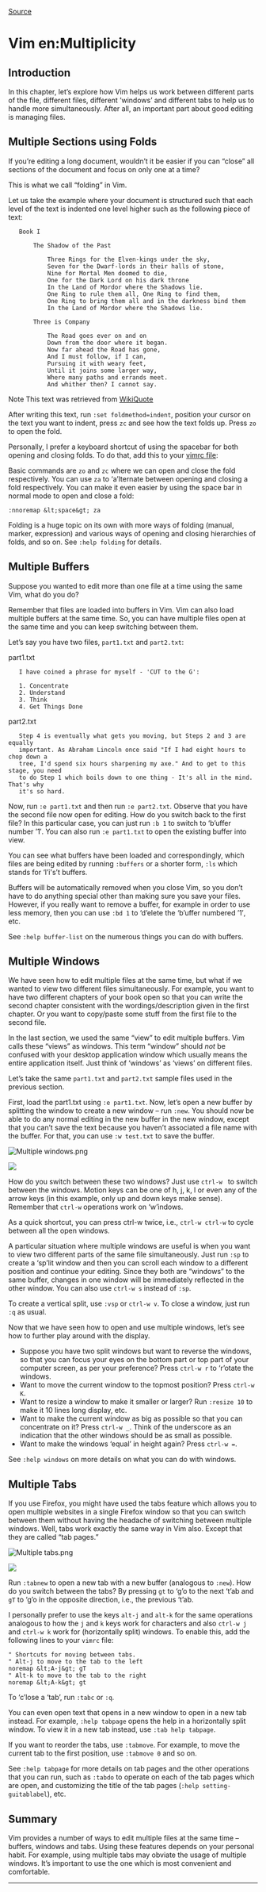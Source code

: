 
[Source](http://swaroopch.com/notes/Vim_en-Multiplicity/ "Permalink to Vim en:Multiplicity")

# Vim en:Multiplicity

##  Introduction

In this chapter, let’s explore how Vim helps us work between different parts of the file, different files, different ‘windows’ and different tabs to help us to handle more simultaneously. After all, an important part about good editing is managing files.

##  Multiple Sections using Folds

If you’re editing a long document, wouldn’t it be easier if you can “close” all sections of the document and focus on only one at a time?

This is what we call “folding” in Vim.

Let us take the example where your document is structured such that each level of the text is indented one level higher such as the following piece of text:


       Book I

           The Shadow of the Past

               Three Rings for the Elven-kings under the sky,
               Seven for the Dwarf-lords in their halls of stone,
               Nine for Mortal Men doomed to die,
               One for the Dark Lord on his dark throne
               In the Land of Mordor where the Shadows lie.
               One Ring to rule them all, One Ring to find them,
               One Ring to bring them all and in the darkness bind them
               In the Land of Mordor where the Shadows lie.

           Three is Company

               The Road goes ever on and on
               Down from the door where it began.
               Now far ahead the Road has gone,
               And I must follow, if I can,
               Pursuing it with weary feet,
               Until it joins some larger way,
               Where many paths and errands meet.
               And whither then? I cannot say.


Note
     This text was retrieved from [WikiQuote][1]

After writing this text, run `:set foldmethod=indent`, position your cursor on the text you want to indent, press `zc` and see how the text folds up. Press `zo` to open the fold.

Personally, I prefer a keyboard shortcut of using the spacebar for both opening and closing folds. To do that, add this to your [vimrc file][2]:

Basic commands are `zo` and `zc` where we can open and close the fold respectively. You can use `za` to ‘a’lternate between opening and closing a fold respectively. You can make it even easier by using the space bar in normal mode to open and close a fold:


    :nnoremap &lt;space&gt; za

Folding is a huge topic on its own with more ways of folding (manual, marker, expression) and various ways of opening and closing hierarchies of folds, and so on. See `:help folding` for details.

##  Multiple Buffers

Suppose you wanted to edit more than one file at a time using the same Vim, what do you do?

Remember that files are loaded into buffers in Vim. Vim can also load multiple buffers at the same time. So, you can have multiple files open at the same time and you can keep switching between them.

Let’s say you have two files, `part1.txt` and `part2.txt`:

part1.txt


       I have coined a phrase for myself - 'CUT to the G':

       1. Concentrate
       2. Understand
       3. Think
       4. Get Things Done


part2.txt



       Step 4 is eventually what gets you moving, but Steps 2 and 3 are equally
       important. As Abraham Lincoln once said "If I had eight hours to chop down a
       tree, I'd spend six hours sharpening my axe." And to get to this stage, you need
       to do Step 1 which boils down to one thing - It's all in the mind. That's why
       it's so hard.


Now, run `:e part1.txt` and then run `:e part2.txt`. Observe that you have the second file now open for editing. How do you switch back to the first file? In this particular case, you can just run `:b 1` to switch to ‘b’uffer number ’1′. You can also run `:e part1.txt` to open the existing buffer into view.

You can see what buffers have been loaded and correspondingly, which files are being edited by running `:buffers` or a shorter form, `:ls` which stands for ‘l’i's’t buffers.

Buffers will be automatically removed when you close Vim, so you don’t have to do anything special other than making sure you save your files. However, if you really want to remove a buffer, for example in order to use less memory, then you can use `:bd 1` to ‘d’elete the ‘b’uffer numbered ’1′, etc.

See `:help buffer-list` on the numerous things you can do with buffers.

##  Multiple Windows

We have seen how to edit multiple files at the same time, but what if we wanted to view two different files simultaneously. For example, you want to have two different chapters of your book open so that you can write the second chapter consistent with the wordings/description given in the first chapter. Or you want to copy/paste some stuff from the first file to the second file.

In the last section, we used the same “view” to edit multiple buffers. Vim calls these “views” as windows. This term “window” should *not* be confused with your desktop application window which usually means the entire application itself. Just think of ‘windows’ as ‘views’ on different files.

Let’s take the same `part1.txt` and `part2.txt` sample files used in the previous section.

First, load the part1.txt using `:e part1.txt`. Now, let’s open a new buffer by splitting the window to create a new window – run `:new`. You should now be able to do any normal editing in the new buffer in the new window, except that you can’t save the text because you haven’t associated a file name with the buffer. For that, you can use `:w test.txt` to save the buffer.

![Multiple windows.png][3]

![][4]

How do you switch between these two windows? Just use `ctrl-w ` to switch between the windows. Motion keys can be one of h, j, k, l or even any of the arrow keys (in this example, only up and down keys make sense). Remember that `ctrl-w` operations work on ‘w’indows.

As a quick shortcut, you can press ctrl-w twice, i.e., `ctrl-w ctrl-w` to cycle between all the open windows.

A particular situation where multiple windows are useful is when you want to view two different parts of the same file simultaneously. Just run `:sp` to create a ‘sp’lit window and then you can scroll each window to a different position and continue your editing. Since they both are “windows” to the same buffer, changes in one window will be immediately reflected in the other window. You can also use `ctrl-w s` instead of `:sp`.

To create a vertical split, use `:vsp` or `ctrl-w v`. To close a window, just run `:q` as usual.

Now that we have seen how to open and use multiple windows, let’s see how to further play around with the display.

  * Suppose you have two split windows but want to reverse the windows, so that you can focus your eyes on the bottom part or top part of your computer screen, as per your preference? Press `ctrl-w r` to ‘r’otate the windows.
  * Want to move the current window to the topmost position? Press `ctrl-w K`.
  * Want to resize a window to make it smaller or larger? Run `:resize 10` to make it 10 lines long display, etc.
  * Want to make the current window as big as possible so that you can concentrate on it? Press `ctrl-w _`. Think of the underscore as an indication that the other windows should be as small as possible.
  * Want to make the windows ‘equal’ in height again? Press `ctrl-w =`.

See `:help windows` on more details on what you can do with windows.

##  Multiple Tabs

If you use Firefox, you might have used the tabs feature which allows you to open multiple websites in a single Firefox window so that you can switch between them without having the headache of switching between multiple windows. Well, tabs work exactly the same way in Vim also. Except that they are called “tab pages.”

![Multiple tabs.png][5]

![][4]

Run `:tabnew` to open a new tab with a new buffer (analogous to `:new`). How do you switch between the tabs? By pressing `gt` to ‘g’o to the next ‘t’ab and `gT` to ‘g’o in the opposite direction, i.e., the previous ‘t’ab.

I personally prefer to use the keys `alt-j` and `alt-k` for the same operations analogous to how the `j` and `k` keys work for characters and also `ctrl-w j` and `ctrl-w k` work for (horizontally split) windows. To enable this, add the following lines to your `vimrc` file:


    " Shortcuts for moving between tabs.
    " Alt-j to move to the tab to the left
    noremap &lt;A-j&gt; gT
    " Alt-k to move to the tab to the right
    noremap &lt;A-k&gt; gt

To ‘c’lose a ‘tab’, run `:tabc` or `:q`.

You can even open text that opens in a new window to open in a new tab instead. For example, `:help tabpage` opens the help in a horizontally split window. To view it in a new tab instead, use `:tab help tabpage`.

If you want to reorder the tabs, use `:tabmove`. For example, to move the current tab to the first position, use `:tabmove 0` and so on.

See `:help tabpage` for more details on tab pages and the other operations that you can run, such as `:tabdo` to operate on each of the tab pages which are open, and customizing the title of the tab pages (`:help setting-guitablabel`), etc.

##  Summary

Vim provides a number of ways to edit multiple files at the same time – buffers, windows and tabs. Using these features depends on your personal habit. For example, using multiple tabs may obviate the usage of multiple windows. It’s important to use the one which is most convenient and comfortable.

* * *

   [1]: http://en.wikiquote.org/wiki/The_Fellowship_of_the_Ring
   [2]: http://swaroopch.com/notes/Vim_en-Plugins#Customization_using_vimrc (Vim en:Plugins)
   [3]: http://swaroopch.com/mediawiki/images/thumb/2/2d/Multiple_windows.png/180px-Multiple_windows.png
   [4]: http://swaroopch.com/mediawiki/skins/common/images/magnify-clip.png
   [5]: http://swaroopch.com/mediawiki/images/thumb/3/3f/Multiple_tabs.png/180px-Multiple_tabs.png
  
